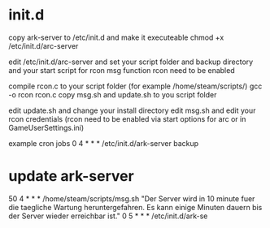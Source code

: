 # init.d

copy ark-server to /etc/init.d and make it executeable
chmod +x /etc/init.d/arc-server

edit /etc/init.d/arc-server and set your script folder and backup directory and your start script
for rcon msg function rcon need to be enabled

compile rcon.c to your script folder (for example /home/steam/scripts/)
gcc -o rcon rcon.c
copy msg.sh and update.sh to you script folder

edit update.sh and change your install directory
edit msg.sh and edit your rcon credentials (rcon need to be enabled via start options for arc or in GameUserSettings.ini)

example cron jobs
0 4 * * * /etc/init.d/ark-server backup
# update ark-server
50 4 * * * /home/steam/scripts/msg.sh "Der Server wird in 10 minute fuer die taegliche Wartung heruntergefahren. Es kann einige Minuten dauern bis der Server wieder erreichbar ist."
0 5 * * * /etc/init.d/ark-se
